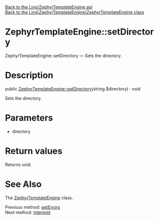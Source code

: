 [Back to the Ling/ZephyrTemplateEngine api](https://github.com/lingtalfi/ZephyrTemplateEngine/blob/master/doc/api/Ling/ZephyrTemplateEngine.md)<br>
[Back to the Ling\ZephyrTemplateEngine\ZephyrTemplateEngine class](https://github.com/lingtalfi/ZephyrTemplateEngine/blob/master/doc/api/Ling/ZephyrTemplateEngine/ZephyrTemplateEngine.md)


ZephyrTemplateEngine::setDirectory
================



ZephyrTemplateEngine::setDirectory — Sets the directory.




Description
================


public [ZephyrTemplateEngine::setDirectory](https://github.com/lingtalfi/ZephyrTemplateEngine/blob/master/doc/api/Ling/ZephyrTemplateEngine/ZephyrTemplateEngine/setDirectory.md)(string $directory) : void




Sets the directory.




Parameters
================


- directory

    


Return values
================

Returns void.








See Also
================

The [ZephyrTemplateEngine](https://github.com/lingtalfi/ZephyrTemplateEngine/blob/master/doc/api/Ling/ZephyrTemplateEngine/ZephyrTemplateEngine.md) class.

Previous method: [getErrors](https://github.com/lingtalfi/ZephyrTemplateEngine/blob/master/doc/api/Ling/ZephyrTemplateEngine/ZephyrTemplateEngine/getErrors.md)<br>Next method: [interpret](https://github.com/lingtalfi/ZephyrTemplateEngine/blob/master/doc/api/Ling/ZephyrTemplateEngine/ZephyrTemplateEngine/interpret.md)<br>


